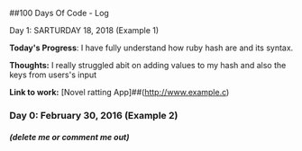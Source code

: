 ##100 Days Of Code - Log

 Day 1: SARTURDAY 18, 2018 (Example 1)


**Today's Progress**: I have fully understand how ruby hash are and its syntax.

**Thoughts:** I really struggled abit on adding values to my hash and also the keys from users's input

**Link to work:** [Novel ratting App]##(http://www.example.c)
### Day 0: February 30, 2016 (Example 2)
##### (delete me or comment me out)


